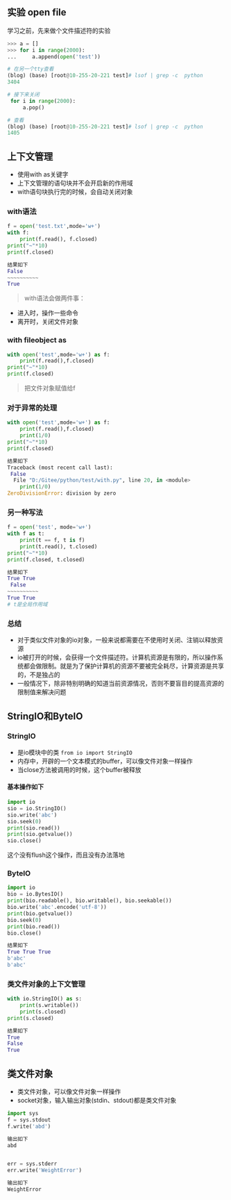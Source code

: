 

## 实验 open file

学习之前，先来做个文件描述符的实验

```python
>>> a = []
>>> for i in range(2000):
...     a.append(open('test'))

# 在另一个tty查看
(blog) (base) [root@10-255-20-221 test]# lsof | grep -c  python
3404

# 接下来关闭
 for i in range(2000):
     a.pop()

# 查看
(blog) (base) [root@10-255-20-221 test]# lsof | grep -c  python
1405
```

## 上下文管理

- 使用with as关键字
- 上下文管理的语句块并不会开启新的作用域
- with语句块执行完的时候，会自动关闭对象

### with语法

```python
f = open('test.txt',mode='w+')
with f:
    print(f.read(), f.closed)
print("~"*10)
print(f.closed)

结果如下
False
~~~~~~~~~~
True
```

>with语法会做两件事：

- 进入时，操作一些命令
- 离开时，关闭文件对象


### with fileobject as

```python
with open('test',mode='w+') as f:
    print(f.read(),f.closed)
print("~"*10)
print(f.closed)
```

>把文件对象赋值给f

### 对于异常的处理

```python
with open('test',mode='w+') as f:
    print(f.read(),f.closed)
    print(1/0)
print("~"*10)
print(f.closed)

结果如下
Traceback (most recent call last):
 False
  File "D:/Gitee/python/test/with.py", line 20, in <module>
    print(1/0)
ZeroDivisionError: division by zero
```

###  另一种写法

```python
f = open('test', mode='w+')
with f as t:
    print(t == f, t is f)
    print(t.read(), t.closed)
print("~"*10)
print(f.closed, t.closed)

结果如下
True True
 False
~~~~~~~~~~
True True
# t是全局作用域
```

### 总结

- 对于类似文件对象的io对象，一般来说都需要在不使用时关闭、注销以释放资源
- io被打开的时候，会获得一个文件描述符。计算机资源是有限的，所以操作系统都会做限制。就是为了保护计算机的资源不要被完全耗尽，计算资源是共享的，不是独占的
- 一般情况下，除非特别明确的知道当前资源情况，否则不要盲目的提高资源的限制值来解决问题

## StringIO和ByteIO

### StringIO

- 是io模块中的类
  `from io import StringIO`
- 内存中，开辟的一个文本模式的buffer，可以像文件对象一样操作
- 当close方法被调用的时候，这个buffer被释放

#### 基本操作如下

```python
import io
sio = io.StringIO()
sio.write('abc')
sio.seek(0)
print(sio.read())
print(sio.getvalue())
sio.close()
```

这个没有flush这个操作，而且没有办法落地


### ByteIO

```python
import io
bio = io.BytesIO()
print(bio.readable(), bio.writable(), bio.seekable())
bio.write('abc'.encode('utf-8'))
print(bio.getvalue())
bio.seek(0)
print(bio.read())
bio.close()

结果如下
True True True
b'abc'
b'abc'
```


### 类文件对象的上下文管理

```python
with io.StringIO() as s:
    print(s.writable())
    print(s.closed)
print(s.closed)

结果如下
True
False
True
```

## 类文件对象

- 类文件对象，可以像文件对象一样操作
- socket对象，输入输出对象(stdin、stdout)都是类文件对象


```python
import sys
f = sys.stdout
f.write('abd')

输出如下
abd


err = sys.stderr
err.write('WeightError')

输出如下
WeightError
```